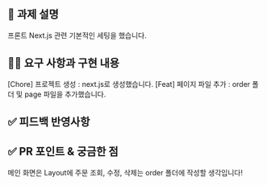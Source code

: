 ## 📌 과제 설명
프론트 Next.js 관련 기본적인 세팅을 했습니다.

## 👩‍💻 요구 사항과 구현 내용
[Chore] 프로젝트 생성 : next.js로 생성했습니다.
[Feat] 페이지 파일 추가 : order 폴더 및 page 파일을 추가했습니다.
## ✅ 피드백 반영사항
## ✅ PR 포인트 & 궁금한 점
메인 화면은 Layout에 주문 조회, 수정, 삭제는 order 폴더에 작성할 생각입니다!
